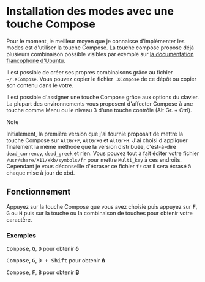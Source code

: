 # Installation des modes avec une touche Compose

Pour le moment, le meilleur moyen que je connaisse d'implémenter les modes est d'utiliser la touche Compose. La touche compose propose déjà plusieurs combinaison possible visibles par exemple sur [la documentation francophone d'Ubuntu](https://doc.ubuntu-fr.org/caracteres_etendus).

Il est possible de créer ses propres combinaisons grâce au fichier `~/.XCompose`. Vous pouvez copier le fichier `.XCompose` de ce dépôt ou copier son contenu dans le votre.

Il est possible d'assigner une touche Compose grâce aux options du clavier. La plupart des environnements vous proposent d'affecter Compose à une touche comme Menu ou le niveau 3 d'une touche contrôle (Alt Gr. + Ctrl).

> [!NOTE]
> Initialement, la première version que j'ai fournie proposait de mettre la touche Compose sur `AltGr+F`, `AltGr+G` et `AltGr+H`. J'ai choisi d'appliquer finalement la même méthode que la version distribuée, c'est-à-dire `dead_currency`, `dead_greek` et rien. Vous pouvez tout à fait éditer votre fichier  `/usr/share/X11/xkb/symbols/fr` pour mettre `Multi_key` à ces endroits. Cependant je vous déconseille d'écraser ce fichier `fr` car il sera écrasé à chaque mise à jour de xbd.

## Fonctionnement

Appuyez sur la touche Compose que vous avez choisie puis appuyez sur <kbd>F</kbd>, <kbd>G</kbd> ou <kbd>H</kbd> puis sur la touche ou la combinaison de touches pour obtenir votre caractère.

### Exemples

<kbd>Compose</kbd>, <kbd>G</kbd>, <kbd>D</kbd> pour obtenir **δ**

<kbd>Compose</kbd>, <kbd>G</kbd>, <kbd>D + Shift</kbd> pour obtenir **Δ**

<kbd>Compose</kbd>, <kbd>F</kbd>, <kbd>B</kbd> pour obtenir **₿**
